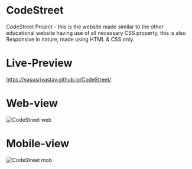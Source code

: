 # CodeStreet
CodeStreet Project - this is the website made similar to the other educational website having use of all necessary CSS property, this is also Responsive in nature, made using HTML &amp; CSS only.
# Live-Preview
https://vasusrivastav.github.io/CodeStreet/
# Web-view
![CodeStreet web](https://github.com/VasuSrivastav/CodeStreet/assets/115205203/64a72f6d-c035-4f64-90bc-130be1a4e098)
# Mobile-view
![CodeStreet mob](https://github.com/VasuSrivastav/CodeStreet/assets/115205203/3b8b0dcc-c348-4393-99f5-208f06bb63dc)
